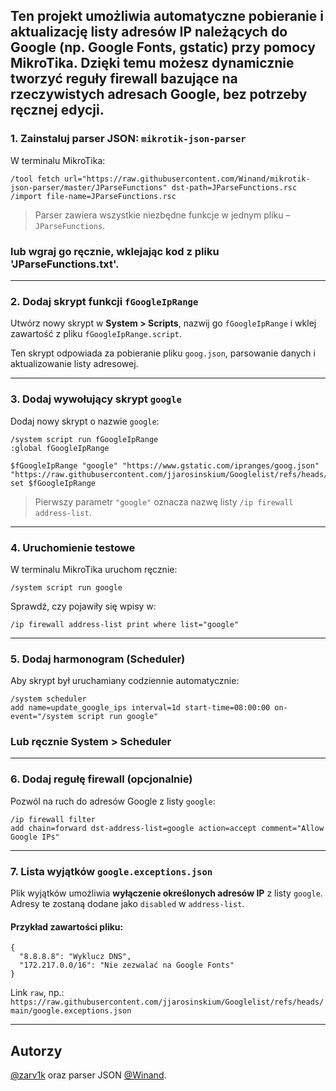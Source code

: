 Ten projekt umożliwia automatyczne pobieranie i aktualizację listy adresów IP należących do Google (np. Google Fonts, gstatic) przy pomocy MikroTika. Dzięki temu możesz dynamicznie tworzyć reguły firewall bazujące na rzeczywistych adresach Google, bez potrzeby ręcznej edycji.
---
### 1. Zainstaluj parser JSON: `mikrotik-json-parser`
W terminalu MikroTika:

```
/tool fetch url="https://raw.githubusercontent.com/Winand/mikrotik-json-parser/master/JParseFunctions" dst-path=JParseFunctions.rsc
/import file-name=JParseFunctions.rsc
```

> Parser zawiera wszystkie niezbędne funkcje w jednym pliku – `JParseFunctions`.

### lub wgraj go ręcznie, wklejając kod z pliku 'JParseFunctions.txt'.

---

### 2. Dodaj skrypt funkcji `fGoogleIpRange`

Utwórz nowy skrypt w **System > Scripts**, nazwij go `fGoogleIpRange` i wklej zawartość z pliku `fGoogleIpRange.script`.

Ten skrypt odpowiada za pobieranie pliku `goog.json`, parsowanie danych i aktualizowanie listy adresowej.

---

### 3. Dodaj wywołujący skrypt `google`

Dodaj nowy skrypt o nazwie `google`:

```
/system script run fGoogleIpRange
:global fGoogleIpRange

$fGoogleIpRange "google" "https://www.gstatic.com/ipranges/goog.json" "https://raw.githubusercontent.com/jjarosinskium/Googlelist/refs/heads/main/google.exceptions.json"
set $fGoogleIpRange
```

> Pierwszy parametr `"google"` oznacza nazwę listy `/ip firewall address-list`.

---

### 4. Uruchomienie testowe

W terminalu MikroTika uruchom ręcznie:

```
/system script run google
```

Sprawdź, czy pojawiły się wpisy w:
```
/ip firewall address-list print where list="google"
```

---

### 5. Dodaj harmonogram (Scheduler)

Aby skrypt był uruchamiany codziennie automatycznie:

```
/system scheduler
add name=update_google_ips interval=1d start-time=08:00:00 on-event="/system script run google"
```

### Lub ręcznie System > Scheduler

---

### 6. Dodaj regułę firewall (opcjonalnie)

Pozwól na ruch do adresów Google z listy `google`:

```
/ip firewall filter
add chain=forward dst-address-list=google action=accept comment="Allow Google IPs"
```

---

### 7. Lista wyjątków `google.exceptions.json`

Plik wyjątków umożliwia **wyłączenie określonych adresów IP** z listy `google`. Adresy te zostaną dodane jako `disabled` w `address-list`.

#### Przykład zawartości pliku:
```
{
  "8.8.8.8": "Wyklucz DNS",
  "172.217.0.0/16": "Nie zezwalać na Google Fonts"
}
```

Link `raw`, np.:  
`https://raw.githubusercontent.com/jjarosinskium/Googlelist/refs/heads/main/google.exceptions.json`

---

## Autorzy

[@zarv1k](https://gist.github.com/zarv1k) oraz parser JSON [@Winand](https://github.com/Winand/mikrotik-json-parser).

